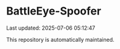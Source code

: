 # BattleEye-Spoofer

Last updated: 2025-07-06 05:12:47

This repository is automatically maintained.
